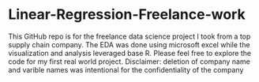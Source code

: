 # Linear-Regression-Freelance-work
This GitHub repo is for the freelance data science project I took from a top supply chain company. 
The EDA was done using microsoft excel while the visualization and analysis leveraged base R.
Please feel free to explore the code for my first real world project.
Disclaimer: deletion of company name and varible names was intentional for the confidentiality of the company

